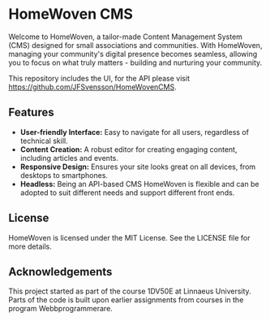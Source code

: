 # HomeWoven CMS

Welcome to HomeWoven, a tailor-made Content Management System (CMS) designed for small associations and communities. With HomeWoven, managing your community's digital presence becomes seamless, allowing you to focus on what truly matters - building and nurturing your community. 

This repository includes the UI, for the API please visit https://github.com/JFSvensson/HomeWovenCMS.

## Features

- **User-friendly Interface:** Easy to navigate for all users, regardless of technical skill.
- **Content Creation:** A robust editor for creating engaging content, including articles and events.
- **Responsive Design:** Ensures your site looks great on all devices, from desktops to smartphones.
- **Headless:** Being an API-based CMS HomeWoven is flexible and can be adopted to suit different needs and support different front ends.

## License
HomeWoven is licensed under the MIT License. See the LICENSE file for more details.

## Acknowledgements
This project started as part of the course 1DV50E at Linnaeus University. Parts of the code is built upon earlier assignments from courses in the program Webbprogrammerare.
